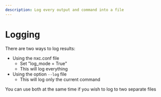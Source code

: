 ```yaml
---
description: Log every output and command into a file
---
```


# Logging

There are two ways to log results:

* Using the nxc.conf file
  * Set "log\_mode = True"
  * This will log everything
* Using the option `--log` file
  * This will log only the current command

You can use both at the same time if you wish to log to two separate files
